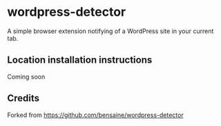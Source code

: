 # wordpress-detector
A simple browser extension notifying of a WordPress site in your current tab.

## Location installation instructions
Coming soon

## Credits
Forked from https://github.com/bensaine/wordpress-detector

